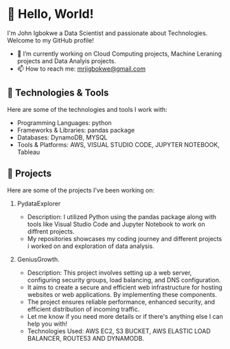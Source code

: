 

# 👋 Hello, World!

I'm John Igbokwe a Data Scientist and passionate about Technologies. Welcome to my GitHub profile!

- 🌱 I’m currently working on Cloud Computing projects, Machine Leraning projects and Data Analyis projects.
- 📫 How to reach me: mrjigbokwe@gmail.com

## 🔧 Technologies & Tools

Here are some of the technologies and tools I work with:

- Programming Languages: python
- Frameworks & Libraries: pandas package
- Databases: DynamoDB, MYSQL
- Tools & Platforms: AWS, VISUAL STUDIO CODE, JUPYTER NOTEBOOK, Tableau

## 🚀 Projects

Here are some of the projects I've been working on:

1. PydataExplorer 
   - Description: I utilized Python using the pandas package along with tools like Visual Studio Code and Jupyter Notebook to work on diffrent projects.
   - My repositories showcases my coding journey and different projects i worked on and exploration of data analysis.

2. GeniusGrowth.
   - Description: This project involves setting up a web server, configuring security groups, load balancing, and DNS configuration.
   - It aims to create a secure and efficient web infrastructure for hosting websites or web applications. By implementing these components.
   -  The project ensures reliable performance, enhanced security, and efficient distribution of incoming traffic.
   -  Let me know if you need more details or if there's anything else I can help you with!
   - Technologies Used: AWS EC2, S3 BUCKET, AWS ELASTIC LOAD BALANCER, ROUTE53 AND DYNAMODB.
